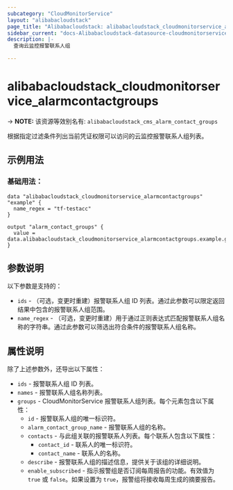 ```yaml
---
subcategory: "CloudMonitorService"  
layout: "alibabacloudstack"  
page_title: "Alibabacloudstack: alibabacloudstack_cloudmonitorservice_alarmcontactgroups"  
sidebar_current: "docs-Alibabacloudstack-datasource-cloudmonitorservice-alarmcontactgroups"  
description: |-   
  查询云监控报警联系人组  

---
```


# alibabacloudstack_cloudmonitorservice_alarmcontactgroups  
-> **NOTE:** 该资源等效别名有: `alibabacloudstack_cms_alarm_contact_groups`  

根据指定过滤条件列出当前凭证权限可以访问的云监控报警联系人组列表。  

## 示例用法  

### 基础用法：  

```hcl  
data "alibabacloudstack_cloudmonitorservice_alarmcontactgroups" "example" {  
  name_regex = "tf-testacc"  
}  

output "alarm_contact_groups" {  
  value = data.alibabacloudstack_cloudmonitorservice_alarmcontactgroups.example.groups  
}  
```  

## 参数说明  

以下参数是支持的：  

* `ids` - （可选，变更时重建）报警联系人组 ID 列表。通过此参数可以限定返回结果中包含的报警联系人组范围。  
* `name_regex` - （可选，变更时重建）用于通过正则表达式匹配报警联系人组名称的字符串。通过此参数可以筛选出符合条件的报警联系人组名称。  

## 属性说明  

除了上述参数外，还导出以下属性：  

* `ids` - 报警联系人组 ID 列表。  
* `names` - 报警联系人组名称列表。  
* `groups` - CloudMonitorService 报警联系人组列表。每个元素包含以下属性：  
  * `id` - 报警联系人组的唯一标识符。  
  * `alarm_contact_group_name` - 报警联系人组的名称。  
  * `contacts` - 与此组关联的报警联系人列表。每个联系人包含以下属性：  
    * `contact_id` - 联系人的唯一标识符。  
    * `contact_name` - 联系人的名称。  
  * `describe` - 报警联系人组的描述信息，提供关于该组的详细说明。  
  * `enable_subscribed` - 指示报警组是否订阅每周报告的功能。有效值为 `true` 或 `false`。如果设置为 `true`，报警组将接收每周生成的摘要报告。  